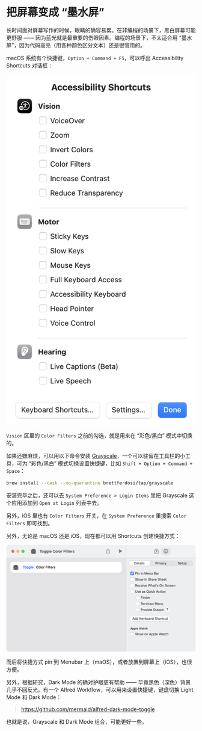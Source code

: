 # 把屏幕变成 “墨水屏”

长时间面对屏幕写作的时候，眼睛的确容易累。在非编程的场景下，黑白屏幕可能更舒服 —— 因为蓝光就是最重要的伤眼因素。编程的场景下，不太适合用 “墨水屏”，因为代码高亮（用各种颜色区分文本）还是很管用的。

macOS 系统有个快捷键，`Option + Command + F5`，可以呼出 Accessibility Shortcuts 对话框：

![](images/accessibility-shortcuts.png)

`Vision` 区里的 `Color Filters` 之前的勾选，就是用来在 “彩色/黑白” 模式中切换的。

如果还嫌麻烦，可以用以下命令安装 [Grayscale](https://github.com/brettferdosi/grayscale)，一个可以驻留在工具栏的小工具，可为 “彩色/黑白” 模式切换设置快捷键，比如 `Shift + Option + Command + Space`：

```bash
brew install --cask --no-quarantine brettferdosi/tap/grayscale
```

安装完毕之后，还可以去 `System Preference > Login Items` 里把 Grayscale 这个应用添加到 `Open at Login` 列表中去。

另外，iOS 里也有 `Color Filters` 开关，在 `System Preference` 里搜索 `Color Filters` 即可找到。

另外，无论是 macOS 还是 iOS，现在都可以用 Shortcuts 创建快捷方式：

![](images/toggle-color-filters.png)

而后将快捷方式 pin 到 Menubar 上（maOS），或者放置到屏幕上（iOS），也很方便。

另外，根据研究，Dark Mode 的确对护眼更有帮助 —— 毕竟黑色（深色）背景几乎不回反光。有一个 Alfred Workflow，可以用来设置快捷键，键盘切换 Light Mode 和 Dark Mode：

> https://github.com/mermaid/alfred-dark-mode-toggle

也就是说，Grayscale 和 Dark Mode 组合，可能更好一些。
